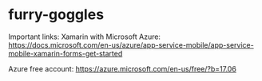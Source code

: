 # furry-goggles

Important links:
Xamarin with Microsoft Azure: 
https://docs.microsoft.com/en-us/azure/app-service-mobile/app-service-mobile-xamarin-forms-get-started

Azure free account:
https://azure.microsoft.com/en-us/free/?b=17.06